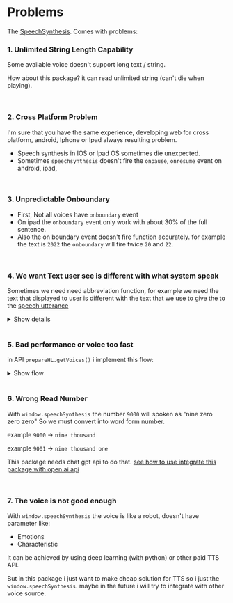 # Problems

The [SpeechSynthesis](https://developer.mozilla.org/en-US/docs/Web/API/SpeechSynthesis). Comes with problems:

### 1. Unlimited String Length Capability

Some available voice doesn't support long text / string. 

How about this package? it can read unlimited string (can't die when playing).

<!-- But when marking the word (more than `2400 sentences, 45700 words, 260500 character`) it getting slow when react ui render (lag). after rendered it will normal again and can play tts. -->

<br/>

### 2. Cross Platform Problem

I'm sure that you have the same experience, developing web for cross platform, android, Iphone or Ipad always resulting problem.

- Speech synthesis in IOS or Ipad OS sometimes die unexpected.
- Sometimes `speechsynthesis` doesn't fire the `onpause`, `onresume` event on android, ipad,

<br/>

### 3. Unpredictable Onboundary

- First, Not all voices have `onboundary` event
- On ipad the `onboundary` event only work with about 30% of the full sentence.
- Also the on boundary event doesn't fire function accurately. for example the text is `2022` the `onboundary` will fire twice `20` and `22`.

<br/>

### 4. We want Text user see is different with what system speak

Sometimes we need need abbreviation function, for example we need the text that displayed to user is different with the text that we use to give the to the [speech utterance](https://developer.mozilla.org/en-US/docs/Web/API/SpeechSynthesisUtterance/text)

<details>
  <summary>Show details</summary>
  <br/>

**Roman Number**

We need displayed text is `I. II. III.` if we input that same text the system will read as `i. ii. iii.`

We need to change the roman numbers to arabic numbers so the system can read correctly.

**Lang Abbreviation**

in english abbreviation like `FOMO`, `ETA`, etc.

in indonesian

`dgn` = `dengan`

`yg` = `yang`

This package also have built-in abbreviation function, or you can write your own rules.

input:string -> abbreviation function -> output:string.

</details>

<br/>

### 5. Bad performance or voice too fast

in API `prepareHL.getVoices()` i implement this flow:

<details>
  <summary>Show flow</summary>
  <br/>

![React Speech Highlight](./img/prepareHL.png)

</details>

<br/>

### 6. Wrong Read Number

With `window.speechSynthesis` the number `9000` will spoken as "nine zero zero zero"
So we must convert into word form number.

example `9000` -> `nine thousand`

example `9001` -> `nine thousand one`

This package needs chat gpt api to do that. [see how to use integrate this package with open ai api](MAKE_BACKEND.md)

<br/>

### 7. The voice is not good enough

With `window.speechSynthesis` the voice is like a robot, doesn't have parameter like:

- Emotions
- Characteristic

It can be achieved by using deep learning (with python) or other paid TTS API.

But in this package i just want to make cheap solution for TTS so i just the `window.speechSynthesis`. maybe in the future i will try to integrate with other voice source.
